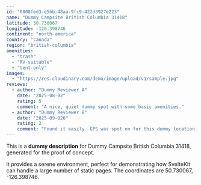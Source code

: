 ```yaml
---
id: "0808fed3-e5bb-48aa-9fc9-422d3927e223"
name: "Dummy Campsite British Columbia 31418"
latitude: 50.730067
longitude: -126.398746
continent: "north-america"
country: "canada"
region: "british-columbia"
amenities:
  - "trash"
  - "RV-suitable"
  - "tent-only"
images:
  - "https://res.cloudinary.com/demo/image/upload/v1/sample.jpg"
reviews:
  - author: "Dummy Reviewer A"
    date: "2025-08-02"
    rating: 5
    comment: "A nice, quiet dummy spot with some basic amenities."
  - author: "Dummy Reviewer B"
    date: "2025-09-026"
    rating: 2
    comment: "Found it easily. GPS was spot on for this dummy location."
---
```


This is a **dummy description** for Dummy Campsite British Columbia 31418, generated for the proof of concept.

It provides a serene environment, perfect for demonstrating how SvelteKit can handle a large number of static pages. The coordinates are 50.730067, -126.398746.
